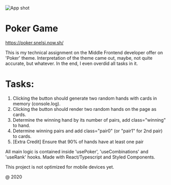 ![App shot](https://github.com/snelsi/poker/public/shot.jpg)

# Poker Game

https://poker.snelsi.now.sh/

This is my technical assignment on the Middle Frontend developer offer on 'Poker' theme. Interpretation of the theme came out, maybe, not quite accurate, but whatever. In the end, I even overdid all tasks in it.

# Tasks:

1. Clicking the button should generate two random hands with cards in memory (console.log).
2. Clicking the button should render two random hands on the page as cards.
3. Determine the winning hand by its number of pairs, add class="winning" to hand.
4. Determine winning pairs and add class="pair0" (or "pair1" for 2nd pair) to cards.
5. [Extra Credit] Ensure that 90% of hands have at least one pair

All main logic is contained inside 'usePoker', 'useCombinations' and 'useRank' hooks.
Made with React/Typescript and Styled Components.

This project is not optimized for mobile devices yet.

@ 2020
